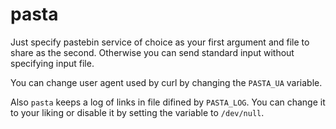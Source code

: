 # pasta

Just specify pastebin service of choice as your first argument and
file to share as the second. Otherwise you can send standard input
without specifying input file.

You can change user agent used by curl by changing the `PASTA_UA`
variable.

Also `pasta` keeps a log of links in file difined by `PASTA_LOG`.
You can change it to your liking or disable it by setting the
variable to `/dev/null`.
